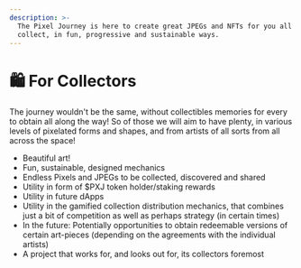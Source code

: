 ```yaml
---
description: >-
  The Pixel Journey is here to create great JPEGs and NFTs for you all to
  collect, in fun, progressive and sustainable ways.
---
```


# 🛍️ For Collectors

The journey wouldn't be the same, without collectibles memories for every to obtain all along the way! So of those we will aim to have plenty, in various levels of pixelated forms and shapes, and from artists of all sorts from all across the space!

* Beautiful art!
* Fun, sustainable, designed mechanics
* Endless Pixels and JPEGs to be collected, discovered and shared
* Utility in form of $PXJ token holder/staking rewards
* Utility in future dApps
* Utility in the gamified collection distribution mechanics, that combines just a bit of competition as well as perhaps strategy (in certain times)
* In the future: Potentially opportunities to obtain redeemable versions of certain art-pieces (depending on the agreements with the individual artists)
* A project that works for, and looks out for, its collectors foremost
